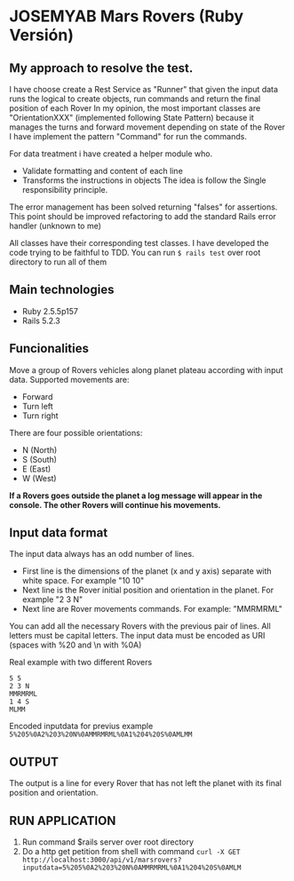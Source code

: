 # JOSEMYAB Mars Rovers (Ruby Versión)
## My approach to resolve the test.
I have choose create a Rest Service as "Runner" that given the input data runs the logical to create objects, run commands and return the final position of each Rover
In my opinion, the most important classes are "OrientationXXX" (implemented following State Pattern) because it manages the turns and forward movement depending on state of the Rover
I have implement the pattern "Command" for run the commands.

For data treatment i have created a helper module who.
* Validate formatting and content of each line
* Transforms the instructions in objects
The idea is follow the Single responsibility principle.

The error management has been solved returning "falses" for assertions. This point should be improved refactoring to add the standard Rails error handler (unknown to me)

All classes have their corresponding test classes. I have developed the code trying to be faithful to TDD. You can run `$ rails test` over root directory to run all of them

## Main technologies
* Ruby 2.5.5p157
* Rails 5.2.3

## Funcionalities
Move a group of Rovers vehicles along planet plateau according with input data.
Supported movements are:
* Forward
* Turn left
* Turn right

There are four possible orientations:
* N (North)
* S (South)
* E (East)
* W (West)

**If a Rovers goes outside the planet a log message will appear in the console. The other Rovers will continue his movements.**

## Input data format
The input data always has an odd number of lines.
* First line is the dimensions of the planet (x and y axis) separate with white space. For example "10 10"
* Next line is the Rover initial position and orientation in the planet. For example "2 3 N"
* Next line are Rover movements commands. For example: "MMRMRML"

You can add all the necessary Rovers with the previous pair of lines.
All letters must be capital letters.
The input data must be encoded as URI (spaces with %20 and \n with %0A)

Real example with two different Rovers
```
5 5
2 3 N
MMRMRML
1 4 S
MLMM
```

Encoded inputdata for previus example
`5%205%0A2%203%20N%0AMMRMRML%0A1%204%20S%0AMLMM`

## OUTPUT
The output is a line for every Rover that has not left the planet with its final position and orientation.

## RUN APPLICATION
1. Run command $rails server over root directory 
2. Do a http get petition from shell with command `curl -X GET http://localhost:3000/api/v1/marsrovers?inputdata=5%205%0A2%203%20N%0AMMRMRML%0A1%204%20S%0AMLM`
